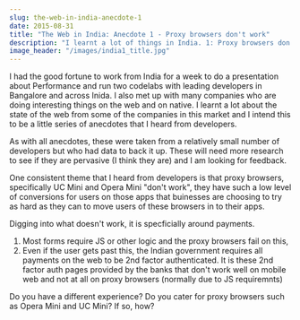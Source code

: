 ```yaml
---
slug: the-web-in-india-anecdote-1
date: 2015-08-31
title: "The Web in India: Anecdote 1 - Proxy browsers don't work"
description: "I learnt a lot of things in India. 1: Proxy browsers don't work"
image_header: "/images/india1_title.jpg"
---
```

 
I had the good fortune to work from India for a week to do a presentation about Performance and run two codelabs
with leading developers in Bangalore and across Inida. I also met up with many companies who are doing interesting
things on the web and on native. I learnt a lot about the state of the web from some of the companies in this market 
and I intend this to be a little series of anecdotes that I heard from developers.  

As with all anecdotes, these were taken from a relatively small number of developers but who had data to back it up. 
These will need more research to see if they are pervasive (I think they are) and I am looking for feedback.

One consistent theme that I heard from developers is that proxy browsers, specifically UC Mini and Opera Mini
"don't work", they have such a low level of conversions for users on those apps that buinesses are choosing to 
try as hard as they can to move users of these browsers in to their apps.

Digging into what doesn't work, it is specficially around payments. 

1. Most forms require JS or other logic and the proxy browsers fail on this,
2. Even if the user gets past this, the Indian government requires all payments on the web 
   to be 2nd factor authenticated. It is these 2nd factor auth pages provided by the banks that don't work
   well on mobile web and not at all on proxy browsers (normally due to JS requiremnts)

Do you have a different experience?  Do you cater for proxy browsers such as Opera Mini and UC Mini?  If so, how?
